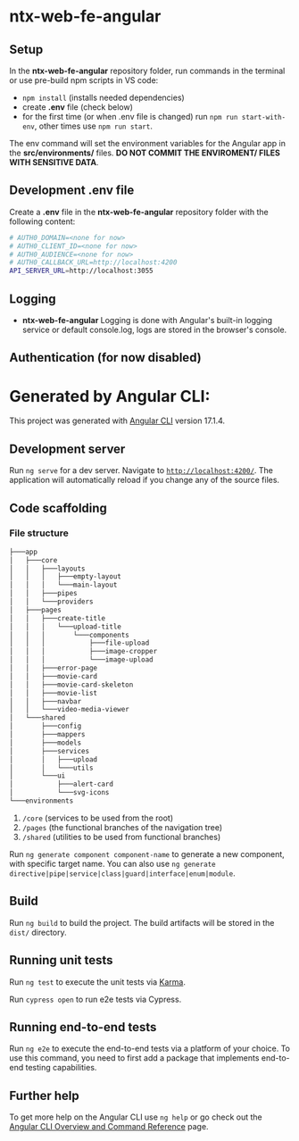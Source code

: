 # ntx-web-fe-angular

## Setup

In the **ntx-web-fe-angular** repository folder, run commands in the terminal or use pre-build npm scripts in VS code:

- `npm install` (installs needed dependencies)
- create **.env** file (check below)
- for the first time (or when .env file is changed) run `npm run start-with-env`, other times use `npm run start`.

The env command will set the environment variables for the Angular app in the **src/environments/** files. **DO NOT COMMIT THE ENVIROMENT/ FILES WITH SENSITIVE DATA**.

## Development .env file

Create a **.env** file in the **ntx-web-fe-angular** repository folder with the following content:

```bash
# AUTH0_DOMAIN=<none for now>
# AUTH0_CLIENT_ID=<none for now>
# AUTH0_AUDIENCE=<none for now>
# AUTH0_CALLBACK_URL=http://localhost:4200
API_SERVER_URL=http://localhost:3055
```

## Logging

- **ntx-web-fe-angular** Logging is done with Angular's built-in logging service or default console.log, logs are stored in the browser's console.

## Authentication (for now disabled)

# Generated by Angular CLI:

This project was generated with [Angular CLI](https://github.com/angular/angular-cli) version 17.1.4.

## Development server

Run `ng serve` for a dev server. Navigate to [`http://localhost:4200/`](http://localhost:4200/). The application will automatically reload if you change any of the source files.

## Code scaffolding

### File structure

```bash
├───app
│   ├───core
│   │   ├───layouts
│   │   │   ├───empty-layout
│   │   │   └───main-layout
│   │   ├───pipes
│   │   └───providers
│   ├───pages
│   │   ├───create-title
│   │   │   └───upload-title
│   │   │       └───components
│   │   │           ├───file-upload
│   │   │           ├───image-cropper
│   │   │           └───image-upload
│   │   ├───error-page
│   │   ├───movie-card
│   │   ├───movie-card-skeleton
│   │   ├───movie-list
│   │   ├───navbar
│   │   └───video-media-viewer
│   └───shared
│       ├───config
│       ├───mappers
│       ├───models
│       ├───services
│       │   ├───upload
│       │   └───utils
│       └───ui
│           ├───alert-card
│           └───svg-icons
└───environments
```

1. `/core` (services to be used from the root)
2. `/pages` (the functional branches of the navigation tree)
3. `/shared` (utilities to be used from functional branches)

Run `ng generate component component-name` to generate a new component, with specific target name. You can also use `ng generate directive|pipe|service|class|guard|interface|enum|module`.

## Build

Run `ng build` to build the project. The build artifacts will be stored in the `dist/` directory.

## Running unit tests

Run `ng test` to execute the unit tests via [Karma](https://karma-runner.github.io).

Run `cypress open` to run e2e tests via Cypress.

## Running end-to-end tests

Run `ng e2e` to execute the end-to-end tests via a platform of your choice. To use this command, you need to first add a package that implements end-to-end testing capabilities.

## Further help

To get more help on the Angular CLI use `ng help` or go check out the [Angular CLI Overview and Command Reference](https://angular.io/cli) page.
